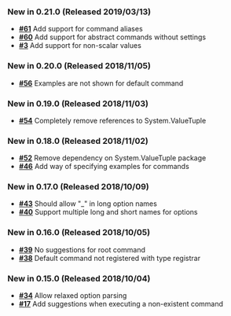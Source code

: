### New in 0.21.0 (Released 2019/03/13)

- [__#61__](https://github.com/spectresystems/spectre.cli/issues/61) Add support for command aliases
- [__#60__](https://github.com/spectresystems/spectre.cli/issues/60) Add support for abstract commands without settings
- [__#3__](https://github.com/spectresystems/spectre.cli/issues/3) Add support for non-scalar values

### New in 0.20.0 (Released 2018/11/05)

- [__#56__](https://github.com/spectresystems/spectre.cli/issues/56) Examples are not shown for default command

### New in 0.19.0 (Released 2018/11/03)

- [__#54__](https://github.com/spectresystems/spectre.cli/issues/54) Completely remove references to System.ValueTuple

### New in 0.18.0 (Released 2018/11/02)

- [__#52__](https://github.com/spectresystems/spectre.cli/issues/52) Remove dependency on System.ValueTuple package
- [__#46__](https://github.com/spectresystems/spectre.cli/issues/46) Add way of specifying examples for commands

### New in 0.17.0 (Released 2018/10/09)

- [__#43__](https://github.com/spectresystems/spectre.cli/issues/43) Should allow "_" in long option names
- [__#40__](https://github.com/spectresystems/spectre.cli/issues/40) Support multiple long and short names for options

### New in 0.16.0 (Released 2018/10/05)

- [__#39__](https://github.com/spectresystems/spectre.cli/issues/39) No suggestions for root command
- [__#38__](https://github.com/spectresystems/spectre.cli/issues/38) Default command not registered with type registrar

### New in 0.15.0 (Released 2018/10/04)

- [__#34__](https://github.com/spectresystems/spectre.cli/issues/34) Allow relaxed option parsing
- [__#17__](https://github.com/spectresystems/spectre.cli/issues/17) Add suggestions when executing a non-existent command
